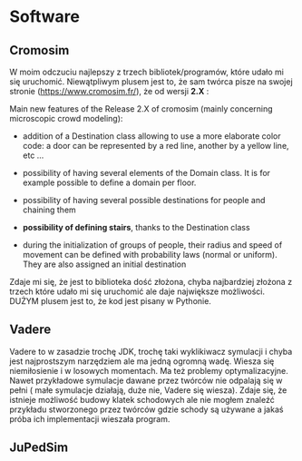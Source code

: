 # Software
## Cromosim
W moim odczuciu najlepszy z trzech bibliotek/programów, które udało mi się uruchomić. Niewątpliwym plusem jest to, że sam twórca pisze na swojej stronie (https://www.cromosim.fr/), że od wersji **2.X** :

Main new features of the Release 2.X of cromosim (mainly concerning microscopic crowd modeling):

* addition of a Destination class allowing to use a more elaborate color code: a door can be represented by a red line, another by a yellow line, etc …

* possibility of having several elements of the Domain class. It is for example possible to define a domain per floor.

* possibility of having several possible destinations for people and chaining them

* **possibility of defining stairs**, thanks to the Destination class

* during the initialization of groups of people, their radius and speed of movement can be defined with probability laws (normal or uniform). They are also assigned an initial destination

Zdaje mi się, że jest to biblioteka dość złożona, chyba najbardziej złożona z trzech które udało mi się uruchomić ale daje największe możliwości. DUŻYM plusem jest to, że kod jest pisany w Pythonie.

## Vadere

Vadere to w zasadzie trochę JDK, trochę taki wyklikiwacz symulacji i chyba jest najprostszym narzędziem ale ma jedną ogromną wadę. Wiesza się niemiłosienie i w losowych momentach. Ma też problemy optymalizacyjne. Nawet przykładowe symulacje dawane przez twórców nie odpalają się w pełni ( małe symulacje działają, duże nie, Vadere się wiesza). Zdaje się, że istnieje możliwość budowy klatek schodowych ale nie mogłem znaleźć przykładu stworzonego przez twórców gdzie schody są używane a jakaś próba ich implementacji wieszała program. 


## JuPedSim
